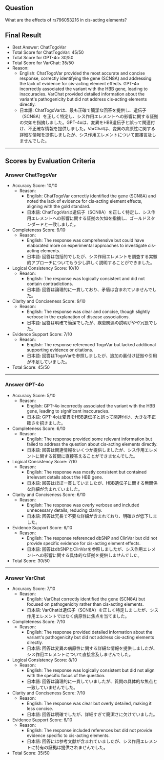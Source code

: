## Question

What are the effects of rs796053216 in cis-acting elements?

## Final Result

- Best Answer: ChatTogoVar
- Total Score for ChatTogoVar: 45/50
- Total Score for GPT-4o: 30/50
- Total Score for VarChat: 35/50
- Reason:
  - English: ChatTogoVar provided the most accurate and concise response, correctly identifying the gene (SCN8A) and addressing the lack of evidence for cis-acting element effects. GPT-4o incorrectly associated the variant with the HBB gene, leading to inaccuracies. VarChat provided detailed information about the variant's pathogenicity but did not address cis-acting elements directly.
  - 日本語: ChatTogoVarは、最も正確で簡潔な回答を提供し、遺伝子（SCN8A）を正しく特定し、シス作用エレメントへの影響に関する証拠の欠如を指摘しました。GPT-4oは、変異をHBB遺伝子と誤って関連付け、不正確な情報を提供しました。VarChatは、変異の病原性に関する詳細な情報を提供しましたが、シス作用エレメントについて直接言及しませんでした。

---

## Scores by Evaluation Criteria

### Answer ChatTogoVar
- Accuracy Score: 10/10
  - Reason: 
    - English: ChatTogoVar correctly identified the gene (SCN8A) and noted the lack of evidence for cis-acting element effects, aligning with the gold standard.
    - 日本語: ChatTogoVarは遺伝子（SCN8A）を正しく特定し、シス作用エレメントへの影響に関する証拠の欠如を指摘し、ゴールドスタンダードと一致しました。
- Completeness Score: 9/10
  - Reason: 
    - English: The response was comprehensive but could have elaborated more on experimental approaches to investigate cis-acting elements.
    - 日本語: 回答は包括的でしたが、シス作用エレメントを調査する実験的アプローチについてもう少し詳しく説明することができました。
- Logical Consistency Score: 10/10
  - Reason: 
    - English: The response was logically consistent and did not contain contradictions.
    - 日本語: 回答は論理的に一貫しており、矛盾は含まれていませんでした。
- Clarity and Conciseness Score: 9/10
  - Reason: 
    - English: The response was clear and concise, though slightly verbose in the explanation of disease associations.
    - 日本語: 回答は明確で簡潔でしたが、疾患関連の説明がやや冗長でした。
- Evidence Support Score: 7/10
  - Reason: 
    - English: The response referenced TogoVar but lacked additional supporting evidence or citations.
    - 日本語: 回答はTogoVarを参照しましたが、追加の裏付け証拠や引用が不足していました。
- Total Score: 45/50

---

### Answer GPT-4o
- Accuracy Score: 5/10
  - Reason: 
    - English: GPT-4o incorrectly associated the variant with the HBB gene, leading to significant inaccuracies.
    - 日本語: GPT-4oは変異をHBB遺伝子と誤って関連付け、大きな不正確さを招きました。
- Completeness Score: 6/10
  - Reason: 
    - English: The response provided some relevant information but failed to address the question about cis-acting elements directly.
    - 日本語: 回答は関連情報をいくつか提供しましたが、シス作用エレメントに関する質問に直接答えることができませんでした。
- Logical Consistency Score: 7/10
  - Reason: 
    - English: The response was mostly consistent but contained irrelevant details about the HBB gene.
    - 日本語: 回答はほぼ一貫していましたが、HBB遺伝子に関する無関係な詳細が含まれていました。
- Clarity and Conciseness Score: 6/10
  - Reason: 
    - English: The response was overly verbose and included unnecessary details, reducing clarity.
    - 日本語: 回答は冗長で不要な詳細が含まれており、明確さが低下しました。
- Evidence Support Score: 6/10
  - Reason: 
    - English: The response referenced dbSNP and ClinVar but did not provide specific evidence for cis-acting element effects.
    - 日本語: 回答はdbSNPとClinVarを参照しましたが、シス作用エレメントへの影響に関する具体的な証拠を提供しませんでした。
- Total Score: 30/50

---

### Answer VarChat
- Accuracy Score: 7/10
  - Reason: 
    - English: VarChat correctly identified the gene (SCN8A) but focused on pathogenicity rather than cis-acting elements.
    - 日本語: VarChatは遺伝子（SCN8A）を正しく特定しましたが、シス作用エレメントではなく病原性に焦点を当てました。
- Completeness Score: 7/10
  - Reason: 
    - English: The response provided detailed information about the variant's pathogenicity but did not address cis-acting elements directly.
    - 日本語: 回答は変異の病原性に関する詳細な情報を提供しましたが、シス作用エレメントについて直接言及しませんでした。
- Logical Consistency Score: 8/10
  - Reason: 
    - English: The response was logically consistent but did not align with the specific focus of the question.
    - 日本語: 回答は論理的に一貫していましたが、質問の具体的な焦点と一致していませんでした。
- Clarity and Conciseness Score: 7/10
  - Reason: 
    - English: The response was clear but overly detailed, making it less concise.
    - 日本語: 回答は明確でしたが、詳細すぎて簡潔さに欠けていました。
- Evidence Support Score: 6/10
  - Reason: 
    - English: The response included references but did not provide evidence specific to cis-acting elements.
    - 日本語: 回答には参考文献が含まれていましたが、シス作用エレメントに特有の証拠は提供されませんでした。
- Total Score: 35/50